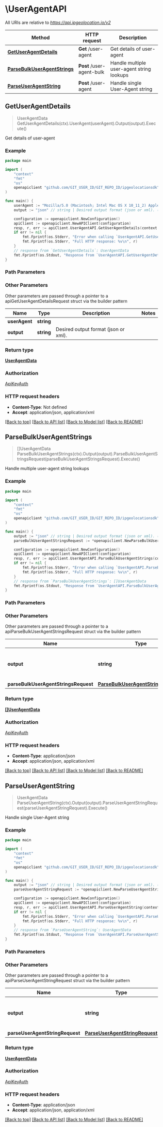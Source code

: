 # \UserAgentAPI

All URIs are relative to *https://api.ipgeolocation.io/v2*

Method | HTTP request | Description
------------- | ------------- | -------------
[**GetUserAgentDetails**](UserAgentAPI.md#GetUserAgentDetails) | **Get** /user-agent | Get details of user-agent
[**ParseBulkUserAgentStrings**](UserAgentAPI.md#ParseBulkUserAgentStrings) | **Post** /user-agent-bulk | Handle multiple user-agent string lookups
[**ParseUserAgentString**](UserAgentAPI.md#ParseUserAgentString) | **Post** /user-agent | Handle single User-Agent string



## GetUserAgentDetails

> UserAgentData GetUserAgentDetails(ctx).UserAgent(userAgent).Output(output).Execute()

Get details of user-agent



### Example

```go
package main

import (
	"context"
	"fmt"
	"os"
	openapiclient "github.com/GIT_USER_ID/GIT_REPO_ID/ipgeolocationsdk"
)

func main() {
	userAgent := "Mozilla/5.0 (Macintosh; Intel Mac OS X 10_11_2) AppleWebKit/601.3.9 (KHTML, like Gecko) Version/9.0.2 Safari/601.3.9" // string |  (optional)
	output := "json" // string | Desired output format (json or xml). (optional)

	configuration := openapiclient.NewConfiguration()
	apiClient := openapiclient.NewAPIClient(configuration)
	resp, r, err := apiClient.UserAgentAPI.GetUserAgentDetails(context.Background()).UserAgent(userAgent).Output(output).Execute()
	if err != nil {
		fmt.Fprintf(os.Stderr, "Error when calling `UserAgentAPI.GetUserAgentDetails``: %v\n", err)
		fmt.Fprintf(os.Stderr, "Full HTTP response: %v\n", r)
	}
	// response from `GetUserAgentDetails`: UserAgentData
	fmt.Fprintf(os.Stdout, "Response from `UserAgentAPI.GetUserAgentDetails`: %v\n", resp)
}
```

### Path Parameters



### Other Parameters

Other parameters are passed through a pointer to a apiGetUserAgentDetailsRequest struct via the builder pattern


Name | Type | Description  | Notes
------------- | ------------- | ------------- | -------------
 **userAgent** | **string** |  | 
 **output** | **string** | Desired output format (json or xml). | 

### Return type

[**UserAgentData**](UserAgentData.md)

### Authorization

[ApiKeyAuth](../README.md#ApiKeyAuth)

### HTTP request headers

- **Content-Type**: Not defined
- **Accept**: application/json, application/xml

[[Back to top]](#) [[Back to API list]](../README.md#documentation-for-api-endpoints)
[[Back to Model list]](../README.md#documentation-for-models)
[[Back to README]](../README.md)


## ParseBulkUserAgentStrings

> []UserAgentData ParseBulkUserAgentStrings(ctx).Output(output).ParseBulkUserAgentStringsRequest(parseBulkUserAgentStringsRequest).Execute()

Handle multiple user-agent string lookups



### Example

```go
package main

import (
	"context"
	"fmt"
	"os"
	openapiclient "github.com/GIT_USER_ID/GIT_REPO_ID/ipgeolocationsdk"
)

func main() {
	output := "json" // string | Desired output format (json or xml). (optional)
	parseBulkUserAgentStringsRequest := *openapiclient.NewParseBulkUserAgentStringsRequest() // ParseBulkUserAgentStringsRequest |  (optional)

	configuration := openapiclient.NewConfiguration()
	apiClient := openapiclient.NewAPIClient(configuration)
	resp, r, err := apiClient.UserAgentAPI.ParseBulkUserAgentStrings(context.Background()).Output(output).ParseBulkUserAgentStringsRequest(parseBulkUserAgentStringsRequest).Execute()
	if err != nil {
		fmt.Fprintf(os.Stderr, "Error when calling `UserAgentAPI.ParseBulkUserAgentStrings``: %v\n", err)
		fmt.Fprintf(os.Stderr, "Full HTTP response: %v\n", r)
	}
	// response from `ParseBulkUserAgentStrings`: []UserAgentData
	fmt.Fprintf(os.Stdout, "Response from `UserAgentAPI.ParseBulkUserAgentStrings`: %v\n", resp)
}
```

### Path Parameters



### Other Parameters

Other parameters are passed through a pointer to a apiParseBulkUserAgentStringsRequest struct via the builder pattern


Name | Type | Description  | Notes
------------- | ------------- | ------------- | -------------
 **output** | **string** | Desired output format (json or xml). | 
 **parseBulkUserAgentStringsRequest** | [**ParseBulkUserAgentStringsRequest**](ParseBulkUserAgentStringsRequest.md) |  | 

### Return type

[**[]UserAgentData**](UserAgentData.md)

### Authorization

[ApiKeyAuth](../README.md#ApiKeyAuth)

### HTTP request headers

- **Content-Type**: application/json
- **Accept**: application/json, application/xml

[[Back to top]](#) [[Back to API list]](../README.md#documentation-for-api-endpoints)
[[Back to Model list]](../README.md#documentation-for-models)
[[Back to README]](../README.md)


## ParseUserAgentString

> UserAgentData ParseUserAgentString(ctx).Output(output).ParseUserAgentStringRequest(parseUserAgentStringRequest).Execute()

Handle single User-Agent string



### Example

```go
package main

import (
	"context"
	"fmt"
	"os"
	openapiclient "github.com/GIT_USER_ID/GIT_REPO_ID/ipgeolocationsdk"
)

func main() {
	output := "json" // string | Desired output format (json or xml). (optional)
	parseUserAgentStringRequest := *openapiclient.NewParseUserAgentStringRequest() // ParseUserAgentStringRequest |  (optional)

	configuration := openapiclient.NewConfiguration()
	apiClient := openapiclient.NewAPIClient(configuration)
	resp, r, err := apiClient.UserAgentAPI.ParseUserAgentString(context.Background()).Output(output).ParseUserAgentStringRequest(parseUserAgentStringRequest).Execute()
	if err != nil {
		fmt.Fprintf(os.Stderr, "Error when calling `UserAgentAPI.ParseUserAgentString``: %v\n", err)
		fmt.Fprintf(os.Stderr, "Full HTTP response: %v\n", r)
	}
	// response from `ParseUserAgentString`: UserAgentData
	fmt.Fprintf(os.Stdout, "Response from `UserAgentAPI.ParseUserAgentString`: %v\n", resp)
}
```

### Path Parameters



### Other Parameters

Other parameters are passed through a pointer to a apiParseUserAgentStringRequest struct via the builder pattern


Name | Type | Description  | Notes
------------- | ------------- | ------------- | -------------
 **output** | **string** | Desired output format (json or xml). | 
 **parseUserAgentStringRequest** | [**ParseUserAgentStringRequest**](ParseUserAgentStringRequest.md) |  | 

### Return type

[**UserAgentData**](UserAgentData.md)

### Authorization

[ApiKeyAuth](../README.md#ApiKeyAuth)

### HTTP request headers

- **Content-Type**: application/json
- **Accept**: application/json, application/xml

[[Back to top]](#) [[Back to API list]](../README.md#documentation-for-api-endpoints)
[[Back to Model list]](../README.md#documentation-for-models)
[[Back to README]](../README.md)

